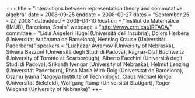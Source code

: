 +++
title = "Interactions between representation theory and commutative algebra"
date = 2008-09-25
enddate = 2008-09-27
dates = "September 25 - 27, 2008"
dateadded = 2008-04-10
location = "Institut de Matemàtica (IMUB), Barcelona, Spain"
webpage = "http://www.crm.cat/IRTACA/"
committee = "Lidia Angeleri Hügel (Università dell'Insubria), Dolors Herbera (Universitat Autònoma de Barcelona), Henning Krause (Universität Paderborn)"
speakers = "Luchezar Avramov (University of Nebraska), Silvana Bazzoni (Università degli Studi di Padova), Ragnar-Olaf Buchweitz (University of Toronto at Scarborough), Alberto Facchini (Università degli Studi di Padova), Srikanth Iyengar (University of Nebraska), Helmut Lenzing (Universität Paderborn), Rosa Maria Miró-Roig (Universitat de Barcelona), Osamu Iyama (Nagoya Institute of Technology), Claus Michael Ringel (Universität Bielefeld), Wolfgang Rump (Universität Stuttgart), Roger Wiegand (University of Nebraska)"
+++
